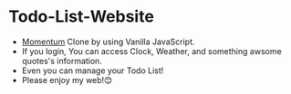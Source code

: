 # Todo-List-Website

- [Momentum](https://momentumdash.com/) Clone by using Vanilla JavaScript.
- If you login, You can access Clock, Weather, and something awsome quotes's information.
- Even you can manage your Todo List!
- Please enjoy my web!😊
